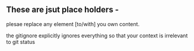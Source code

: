 ## These are jsut place holders - 

plesae replace any element [to/with] you own content.

the gitignore explicitly ignores everything so that your context is irrelevant to git status
